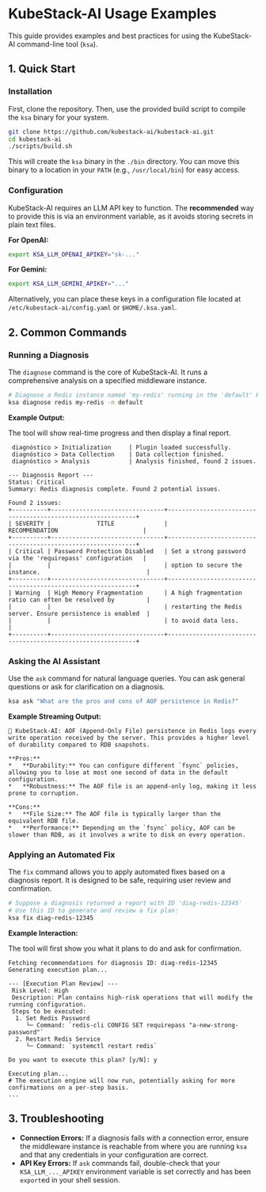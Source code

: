 # KubeStack-AI Usage Examples

This guide provides examples and best practices for using the KubeStack-AI command-line tool (`ksa`).

## 1. Quick Start

### Installation

First, clone the repository. Then, use the provided build script to compile the `ksa` binary for your system.

```bash
git clone https://github.com/kubestack-ai/kubestack-ai.git
cd kubestack-ai
./scripts/build.sh
```

This will create the `ksa` binary in the `./bin` directory. You can move this binary to a location in your `PATH` (e.g., `/usr/local/bin`) for easy access.

### Configuration

KubeStack-AI requires an LLM API key to function. The **recommended** way to provide this is via an environment variable, as it avoids storing secrets in plain text files.

**For OpenAI:**
```bash
export KSA_LLM_OPENAI_APIKEY="sk-..."
```

**For Gemini:**
```bash
export KSA_LLM_GEMINI_APIKEY="..."
```

Alternatively, you can place these keys in a configuration file located at `/etc/kubestack-ai/config.yaml` or `$HOME/.ksa.yaml`.

## 2. Common Commands

### Running a Diagnosis

The `diagnose` command is the core of KubeStack-AI. It runs a comprehensive analysis on a specified middleware instance.

```bash
# Diagnose a Redis instance named 'my-redis' running in the 'default' Kubernetes namespace
ksa diagnose redis my-redis -n default
```

**Example Output:**

The tool will show real-time progress and then display a final report.

```
 diagnóstico > Initialization     | Plugin loaded successfully.
 diagnóstico > Data Collection    | Data collection finished.
 diagnóstico > Analysis           | Analysis finished, found 2 issues.

--- Diagnosis Report ---
Status: Critical
Summary: Redis diagnosis complete. Found 2 potential issues.

Found 2 issues:
+----------+--------------------------------+-------------------------------------------------------------+
| SEVERITY |             TITLE              |                       RECOMMENDATION                        |
+----------+--------------------------------+-------------------------------------------------------------+
| Critical | Password Protection Disabled   | Set a strong password via the 'requirepass' configuration   |
|          |                                | option to secure the instance.                              |
+----------+--------------------------------+-------------------------------------------------------------+
| Warning  | High Memory Fragmentation      | A high fragmentation ratio can often be resolved by         |
|          |                                | restarting the Redis server. Ensure persistence is enabled  |
|          |                                | to avoid data loss.                                         |
+----------+--------------------------------+-------------------------------------------------------------+
```

### Asking the AI Assistant

Use the `ask` command for natural language queries. You can ask general questions or ask for clarification on a diagnosis.

```bash
ksa ask "What are the pros and cons of AOF persistence in Redis?"
```

**Example Streaming Output:**

```
🤖 KubeStack-AI: AOF (Append-Only File) persistence in Redis logs every write operation received by the server. This provides a higher level of durability compared to RDB snapshots.

**Pros:**
*   **Durability:** You can configure different `fsync` policies, allowing you to lose at most one second of data in the default configuration.
*   **Robustness:** The AOF file is an append-only log, making it less prone to corruption.

**Cons:**
*   **File Size:** The AOF file is typically larger than the equivalent RDB file.
*   **Performance:** Depending on the `fsync` policy, AOF can be slower than RDB, as it involves a write to disk on every operation.
```

### Applying an Automated Fix

The `fix` command allows you to apply automated fixes based on a diagnosis report. It is designed to be safe, requiring user review and confirmation.

```bash
# Suppose a diagnosis returned a report with ID 'diag-redis-12345'
# Use this ID to generate and review a fix plan:
ksa fix diag-redis-12345
```

**Example Interaction:**

The tool will first show you what it plans to do and ask for confirmation.

```
Fetching recommendations for diagnosis ID: diag-redis-12345
Generating execution plan...

--- [Execution Plan Review] ---
 Risk Level: High
 Description: Plan contains high-risk operations that will modify the running configuration.
 Steps to be executed:
  1. Set Redis Password
     └─ Command: `redis-cli CONFIG SET requirepass "a-new-strong-password"`
  2. Restart Redis Service
     └─ Command: `systemctl restart redis`

Do you want to execute this plan? [y/N]: y

Executing plan...
# The execution engine will now run, potentially asking for more confirmations on a per-step basis.
...
```

## 3. Troubleshooting

*   **Connection Errors:** If a diagnosis fails with a connection error, ensure the middleware instance is reachable from where you are running `ksa` and that any credentials in your configuration are correct.
*   **API Key Errors:** If `ask` commands fail, double-check that your `KSA_LLM_..._APIKEY` environment variable is set correctly and has been `export`ed in your shell session.

<!-- Personal.AI order the ending -->
